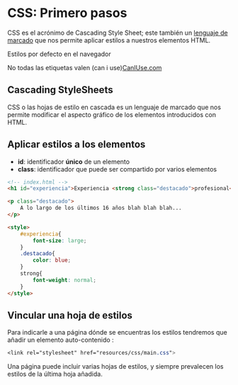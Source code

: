 # CSS: Primero pasos

CSS es el acrónimo de Cascading Style Sheet; este también un [lenguaje de marcado](https://es.wikipedia.org/wiki/Lenguaje_de_marcado) que nos permite aplicar estilos a nuestros elementos HTML.



Estilos por defecto en el navegador

No todas las etiquetas valen (can i use)[CanIUse.com](http://caniuse.com/)

## Cascading StyleSheets

CSS o las hojas de estilo en cascada es un lenguaje de marcado que nos permite modificar el aspecto gráfico de los elementos introducidos con HTML.

## Aplicar estilos a los elementos

* **id**: identificador **único** de un elemento
* **class**: identificador que puede ser compartido por varios elementos

```html
<!-- index.html -->
<h1 id="experiencia">Experiencia <strong class="destacado">profesional<strong></h1>

<p class="destacado">
    A lo largo de los últimos 16 años blah blah blah...
</p>

<style>
	#experiencia{
	    font-size: large;
	}
	.destacado{
	    color: blue;
	}
	strong{
	    font-weight: normal;
	}
</style>
```

## Vincular una hoja de estilos

Para indicarle a una página dónde se encuentras los estilos tendremos que añadir un elemento auto-contenido **<link>**:

```css
<link rel="stylesheet" href="resources/css/main.css">
```

Una página puede incluir varias hojas de estilos, y siempre prevalecen los estilos de la última hoja añadida.
